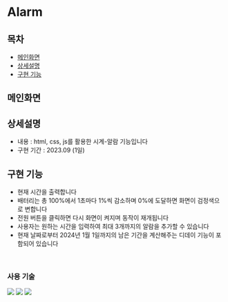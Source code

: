 # Alarm

## 목차
- [메인화면](#메인화면)
- [상세설명](#상세설명)
- [구현 기능](#구현-기능)


## 메인화면


## 상세설명
 - 내용 : html, css, js를 활용한 시계-알람 기능입니다
 - 구현 기간 :  2023.09 (1일)

## 구현 기능

- 현재 시간을 출력합니다
- 배터리는 총 100%에서 1초마다 1%씩 감소하며 0%에 도달하면 화면이 검정색으로 변합니다
- 전원 버튼을 클릭하면 다시 화면이 켜지며 동작이 재개됩니다
- 사용자는 원하는 시간을 입력하여 최대 3개까지의 알람을 추가할 수 있습니다
- 현재 날짜로부터 2024년 1월 1일까지의 남은 기간을 계산해주는 디데이 기능이 포함되어 있습니다


<br>

### 사용 기술
<img src="https://img.shields.io/badge/html5-%23E34F26.svg?style=for-the-badge&logo=html5&logoColor=white">
<img src="https://img.shields.io/badge/Scss-CC6699?style=for-the-badge&logo=Sass&logoColor=white"/>
<img src="https://img.shields.io/badge/javascript-F7DF1E?style=for-the-badge&logo=javascript&logoColor=black">
